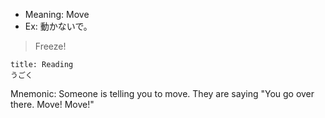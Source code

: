 
- Meaning: Move
- Ex: 動かないで。
>Freeze!

```ad-note 
title: Reading
うごく
```

Mnemonic: Someone is telling you to move. They are saying "You go over there. Move! Move!"
